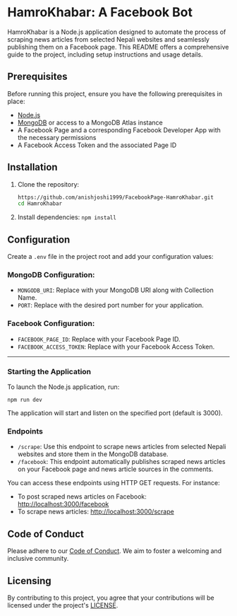 # HamroKhabar: A Facebook Bot

HamroKhabar is a Node.js application designed to automate the process of scraping news articles from selected Nepali websites and seamlessly publishing them on a Facebook page. This README offers a comprehensive guide to the project, including setup instructions and usage details.

## Prerequisites

Before running this project, ensure you have the following prerequisites in place:

- [Node.js](https://nodejs.org/)
- [MongoDB](https://www.mongodb.com/) or access to a MongoDB Atlas instance
- A Facebook Page and a corresponding Facebook Developer App with the necessary permissions
- A Facebook Access Token and the associated Page ID

## Installation

1. Clone the repository:

   ```bash
   https://github.com/anishjoshi1999/FacebookPage-HamroKhabar.git
   cd HamroKhabar
   ```

2. Install dependencies:
   `npm install`

## Configuration

Create a `.env` file in the project root and add your configuration values:

### MongoDB Configuration:

- `MONGODB_URI`: Replace with your MongoDB URI along with Collection Name.
- `PORT`: Replace with the desired port number for your application.

### Facebook Configuration:

- `FACEBOOK_PAGE_ID`: Replace with your Facebook Page ID.
- `FACEBOOK_ACCESS_TOKEN`: Replace with your Facebook Access Token.

---

### Starting the Application

To launch the Node.js application, run:

`npm run dev`

The application will start and listen on the specified port (default is 3000).

### Endpoints

- `/scrape`: Use this endpoint to scrape news articles from selected Nepali websites and store them in the MongoDB database.
- `/facebook`: This endpoint automatically publishes scraped news articles on your Facebook page and news article sources in the comments.

You can access these endpoints using HTTP GET requests. For instance:

- To post scraped news articles on Facebook: <http://localhost:3000/facebook>
- To scrape news articles: <http://localhost:3000/scrape>

## Code of Conduct

Please adhere to our [Code of Conduct](CODE_OF_CONDUCT.md). We aim to foster a welcoming and inclusive community.

## Licensing

By contributing to this project, you agree that your contributions will be licensed under the project's [LICENSE](LICENSE.md).

